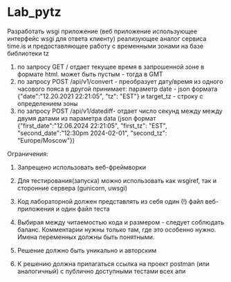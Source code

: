 # Lab_pytz
Разработать wsgi приложение (веб приложение использующее интерфейс wsgi для ответа клиенту) реализующее аналог сервиса time.is и предоставляющее работу с временными зонами на базе библиотеки tz
1) по запросу GET /<tz name> отдает текущее время в запрошенной зоне в формате html. <tz name> может быть пустым - тогда в GMT
2) по запросу POST /api/v1/convert - преобразует дату/время из одного часового пояса в другой
принимает: параметр date - json формата {"date":"12.20.2021 22:21:05", "tz": "EST"}  и target_tz - строку с определением зоны
3) по запросу POST /api/v1/datediff- отдает число секунд между между двумя датами из параметра data (json формат {"first_date":"12.06.2024 22:21:05", "first_tz": "EST", "second_date":"12:30pm 2024-02-01", "second_tz": "Europe/Moscow"})

Ограничения:

1) Запрещено использовать веб-фреймворки

2) Для тестирования(запуска) можно использовать как wsgiref, так и сторонние сервера (gunicorn, uwsgi)

3) Код лабораторной должен представлять из себя один (!) файл веб-приложения и один файл теста

4) Выбирая между читаемостью кода и размером - следует соблюдать баланс. Комментарии нужны только там, где это особенно нужно. Имена переменных должны быть понятными.

5) Решение должно быть уникально и авторским

6) К решению должна прилагаться ссылка на проект postman (или аналогичный) с публично доступными тестами всех апи
